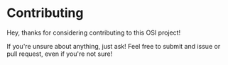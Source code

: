 Contributing
============

Hey, thanks for considering contributing to this OSI project!

If you're unsure about anything, just ask! Feel free to submit and issue
or pull request, even if you're not sure!
